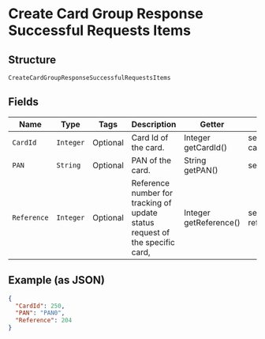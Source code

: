 
# Create Card Group Response Successful Requests Items

## Structure

`CreateCardGroupResponseSuccessfulRequestsItems`

## Fields

| Name | Type | Tags | Description | Getter | Setter |
|  --- | --- | --- | --- | --- | --- |
| `CardId` | `Integer` | Optional | Card Id of the card. | Integer getCardId() | setCardId(Integer cardId) |
| `PAN` | `String` | Optional | PAN of the card. | String getPAN() | setPAN(String pAN) |
| `Reference` | `Integer` | Optional | Reference number for tracking of update status request of the specific card, | Integer getReference() | setReference(Integer reference) |

## Example (as JSON)

```json
{
  "CardId": 250,
  "PAN": "PAN0",
  "Reference": 204
}
```

